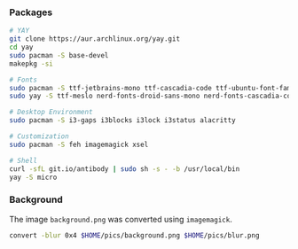 ### Packages

```bash
# YAY
git clone https://aur.archlinux.org/yay.git
cd yay
sudo pacman -S base-devel
makepkg -si

# Fonts
sudo pacman -S ttf-jetbrains-mono ttf-cascadia-code ttf-ubuntu-font-family ttf-roboto ttf-roboto-mono adobe-source-code-pro-fonts
sudo yay -S ttf-meslo nerd-fonts-droid-sans-mono nerd-fonts-cascadia-code

# Desktop Environment
sudo pacman -S i3-gaps i3blocks i3lock i3status alacritty

# Customization
sudo pacman -S feh imagemagick xsel

# Shell
curl -sfL git.io/antibody | sudo sh -s - -b /usr/local/bin
yay -S micro
```

### Background

The image `background.png` was converted using `imagemagick`.

```bash
convert -blur 0x4 $HOME/pics/background.png $HOME/pics/blur.png
```
